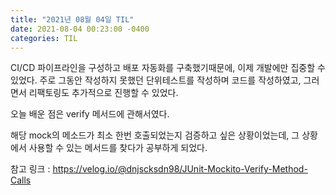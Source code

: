 ```yaml
---
title: "2021년 08월 04일 TIL"
date: 2021-08-04 00:23:00 -0400
categories: TIL
---
```


CI/CD 파이프라인을 구성하고 배포 자동화를 구축했기때문에, 이제 개발에만 집중할 수 있었다.
주로 그동안 작성하지 못했던 단위테스트를 작성하며 코드를 작성하였고, 그러면서 리팩토링도 추가적으로 진행할 수 있었다.

오늘 배운 점은 verify 메서드에 관해서였다.

해당 mock의 메소드가 최소 한번 호출되었는지 검증하고 싶은 상황이었는데, 그 상황에서 사용할 수 있는 메서드를 찾다가 공부하게 되었다.

참고 링크 : https://velog.io/@dnjscksdn98/JUnit-Mockito-Verify-Method-Calls
